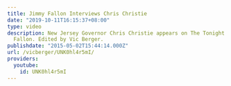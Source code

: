 ```yaml
---
title: Jimmy Fallon Interviews Chris Christie
date: "2019-10-11T16:15:37+08:00"
type: video
description: New Jersey Governor Chris Christie appears on The Tonight Show with Jimmy
  Fallon. Edited by Vic Berger.
publishdate: "2015-05-02T15:44:14.000Z"
url: /vicberger/UNK0hl4r5mI/
providers:
  youtube:
    id: UNK0hl4r5mI
---
```

